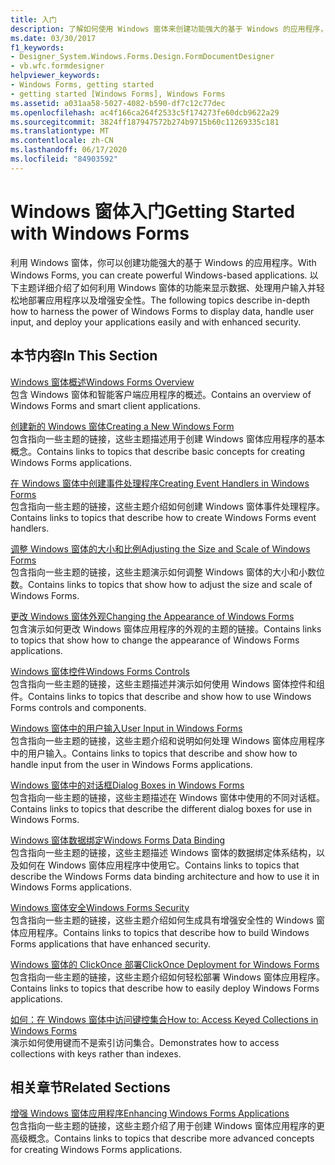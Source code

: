 ```yaml
---
title: 入门
description: 了解如何使用 Windows 窗体来创建功能强大的基于 Windows 的应用程序，这些应用程序显示数据、处理用户输入并帮助你部署应用程序。
ms.date: 03/30/2017
f1_keywords:
- Designer_System.Windows.Forms.Design.FormDocumentDesigner
- vb.wfc.formdesigner
helpviewer_keywords:
- Windows Forms, getting started
- getting started [Windows Forms], Windows Forms
ms.assetid: a031aa58-5027-4082-b590-df7c12c77dec
ms.openlocfilehash: ac4f166ca264f2533c5f174273fe60dcb9622a29
ms.sourcegitcommit: 3824ff187947572b274b9715b60c11269335c181
ms.translationtype: MT
ms.contentlocale: zh-CN
ms.lasthandoff: 06/17/2020
ms.locfileid: "84903592"
---
```

# <a name="getting-started-with-windows-forms"></a><span data-ttu-id="fc9f3-103">Windows 窗体入门</span><span class="sxs-lookup"><span data-stu-id="fc9f3-103">Getting Started with Windows Forms</span></span>
<span data-ttu-id="fc9f3-104">利用 Windows 窗体，你可以创建功能强大的基于 Windows 的应用程序。</span><span class="sxs-lookup"><span data-stu-id="fc9f3-104">With Windows Forms, you can create powerful Windows-based applications.</span></span> <span data-ttu-id="fc9f3-105">以下主题详细介绍了如何利用 Windows 窗体的功能来显示数据、处理用户输入并轻松地部署应用程序以及增强安全性。</span><span class="sxs-lookup"><span data-stu-id="fc9f3-105">The following topics describe in-depth how to harness the power of Windows Forms to display data, handle user input, and deploy your applications easily and with enhanced security.</span></span>  
  
## <a name="in-this-section"></a><span data-ttu-id="fc9f3-106">本节内容</span><span class="sxs-lookup"><span data-stu-id="fc9f3-106">In This Section</span></span>  
 [<span data-ttu-id="fc9f3-107">Windows 窗体概述</span><span class="sxs-lookup"><span data-stu-id="fc9f3-107">Windows Forms Overview</span></span>](windows-forms-overview.md)  
 <span data-ttu-id="fc9f3-108">包含 Windows 窗体和智能客户端应用程序的概述。</span><span class="sxs-lookup"><span data-stu-id="fc9f3-108">Contains an overview of Windows Forms and smart client applications.</span></span>  
  
 [<span data-ttu-id="fc9f3-109">创建新的 Windows 窗体</span><span class="sxs-lookup"><span data-stu-id="fc9f3-109">Creating a New Windows Form</span></span>](creating-a-new-windows-form.md)  
 <span data-ttu-id="fc9f3-110">包含指向一些主题的链接，这些主题描述用于创建 Windows 窗体应用程序的基本概念。</span><span class="sxs-lookup"><span data-stu-id="fc9f3-110">Contains links to topics that describe basic concepts for creating Windows Forms applications.</span></span>  
  
 [<span data-ttu-id="fc9f3-111">在 Windows 窗体中创建事件处理程序</span><span class="sxs-lookup"><span data-stu-id="fc9f3-111">Creating Event Handlers in Windows Forms</span></span>](creating-event-handlers-in-windows-forms.md)  
 <span data-ttu-id="fc9f3-112">包含指向一些主题的链接，这些主题介绍如何创建 Windows 窗体事件处理程序。</span><span class="sxs-lookup"><span data-stu-id="fc9f3-112">Contains links to topics that describe how to create Windows Forms event handlers.</span></span>  
  
 [<span data-ttu-id="fc9f3-113">调整 Windows 窗体的大小和比例</span><span class="sxs-lookup"><span data-stu-id="fc9f3-113">Adjusting the Size and Scale of Windows Forms</span></span>](adjusting-the-size-and-scale-of-windows-forms.md)  
 <span data-ttu-id="fc9f3-114">包含指向一些主题的链接，这些主题演示如何调整 Windows 窗体的大小和小数位数。</span><span class="sxs-lookup"><span data-stu-id="fc9f3-114">Contains links to topics that show how to adjust the size and scale of Windows Forms.</span></span>  
  
 [<span data-ttu-id="fc9f3-115">更改 Windows 窗体外观</span><span class="sxs-lookup"><span data-stu-id="fc9f3-115">Changing the Appearance of Windows Forms</span></span>](changing-the-appearance-of-windows-forms.md)  
 <span data-ttu-id="fc9f3-116">包含演示如何更改 Windows 窗体应用程序的外观的主题的链接。</span><span class="sxs-lookup"><span data-stu-id="fc9f3-116">Contains links to topics that show how to change the appearance of Windows Forms applications.</span></span>  
  
 [<span data-ttu-id="fc9f3-117">Windows 窗体控件</span><span class="sxs-lookup"><span data-stu-id="fc9f3-117">Windows Forms Controls</span></span>](./controls/index.md)  
 <span data-ttu-id="fc9f3-118">包含指向一些主题的链接，这些主题描述并演示如何使用 Windows 窗体控件和组件。</span><span class="sxs-lookup"><span data-stu-id="fc9f3-118">Contains links to topics that describe and show how to use Windows Forms controls and components.</span></span>  
  
 [<span data-ttu-id="fc9f3-119">Windows 窗体中的用户输入</span><span class="sxs-lookup"><span data-stu-id="fc9f3-119">User Input in Windows Forms</span></span>](user-input-in-windows-forms.md)  
 <span data-ttu-id="fc9f3-120">包含指向一些主题的链接，这些主题介绍和说明如何处理 Windows 窗体应用程序中的用户输入。</span><span class="sxs-lookup"><span data-stu-id="fc9f3-120">Contains links to topics that describe and show how to handle input from the user in Windows Forms applications.</span></span>  
  
 [<span data-ttu-id="fc9f3-121">Windows 窗体中的对话框</span><span class="sxs-lookup"><span data-stu-id="fc9f3-121">Dialog Boxes in Windows Forms</span></span>](dialog-boxes-in-windows-forms.md)  
 <span data-ttu-id="fc9f3-122">包含指向一些主题的链接，这些主题描述在 Windows 窗体中使用的不同对话框。</span><span class="sxs-lookup"><span data-stu-id="fc9f3-122">Contains links to topics that describe the different dialog boxes for use in Windows Forms.</span></span>  
  
 [<span data-ttu-id="fc9f3-123">Windows 窗体数据绑定</span><span class="sxs-lookup"><span data-stu-id="fc9f3-123">Windows Forms Data Binding</span></span>](windows-forms-data-binding.md)  
 <span data-ttu-id="fc9f3-124">包含指向一些主题的链接，这些主题描述 Windows 窗体的数据绑定体系结构，以及如何在 Windows 窗体应用程序中使用它。</span><span class="sxs-lookup"><span data-stu-id="fc9f3-124">Contains links to topics that describe the Windows Forms data binding architecture and how to use it in Windows Forms applications.</span></span>  
  
 [<span data-ttu-id="fc9f3-125">Windows 窗体安全</span><span class="sxs-lookup"><span data-stu-id="fc9f3-125">Windows Forms Security</span></span>](windows-forms-security.md)  
 <span data-ttu-id="fc9f3-126">包含指向一些主题的链接，这些主题介绍如何生成具有增强安全性的 Windows 窗体应用程序。</span><span class="sxs-lookup"><span data-stu-id="fc9f3-126">Contains links to topics that describe how to build Windows Forms applications that have enhanced security.</span></span>  
  
 [<span data-ttu-id="fc9f3-127">Windows 窗体的 ClickOnce 部署</span><span class="sxs-lookup"><span data-stu-id="fc9f3-127">ClickOnce Deployment for Windows Forms</span></span>](clickonce-deployment-for-windows-forms.md)  
 <span data-ttu-id="fc9f3-128">包含指向一些主题的链接，这些主题介绍如何轻松部署 Windows 窗体应用程序。</span><span class="sxs-lookup"><span data-stu-id="fc9f3-128">Contains links to topics that describe how to easily deploy Windows Forms applications.</span></span>  
  
 [<span data-ttu-id="fc9f3-129">如何：在 Windows 窗体中访问键控集合</span><span class="sxs-lookup"><span data-stu-id="fc9f3-129">How to: Access Keyed Collections in Windows Forms</span></span>](how-to-access-keyed-collections-in-windows-forms.md)  
 <span data-ttu-id="fc9f3-130">演示如何使用键而不是索引访问集合。</span><span class="sxs-lookup"><span data-stu-id="fc9f3-130">Demonstrates how to access collections with keys rather than indexes.</span></span>  
  
## <a name="related-sections"></a><span data-ttu-id="fc9f3-131">相关章节</span><span class="sxs-lookup"><span data-stu-id="fc9f3-131">Related Sections</span></span>  
 [<span data-ttu-id="fc9f3-132">增强 Windows 窗体应用程序</span><span class="sxs-lookup"><span data-stu-id="fc9f3-132">Enhancing Windows Forms Applications</span></span>](./advanced/index.md)  
 <span data-ttu-id="fc9f3-133">包含指向一些主题的链接，这些主题介绍了用于创建 Windows 窗体应用程序的更高级概念。</span><span class="sxs-lookup"><span data-stu-id="fc9f3-133">Contains links to topics that describe more advanced concepts for creating Windows Forms applications.</span></span>
